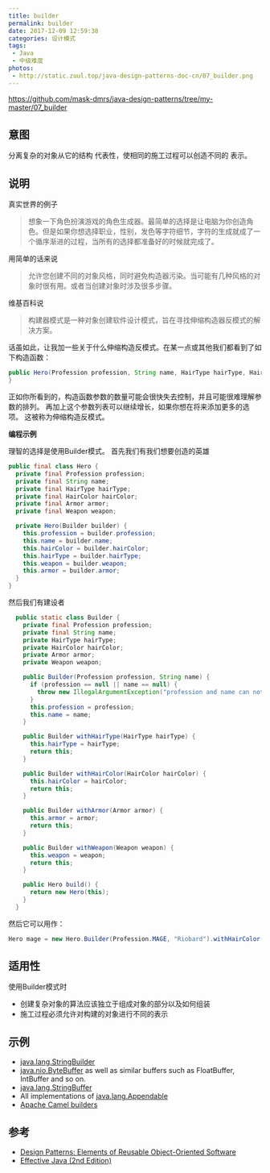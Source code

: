 ```yaml
---
title: builder
permalink: builder
date: 2017-12-09 12:59:38
categories: 设计模式
tags:
 - Java
 - 中级难度
photos:
 - http://static.zuul.top/java-design-patterns-doc-cn/07_builder.png
---
```

https://github.com/mask-dmrs/java-design-patterns/tree/my-master/07_builder

## 意图
分离复杂的对象从它的结构
代表性，使相同的施工过程可以创造不同的
表示。

## 说明

真实世界的例子

> 想象一下角色扮演游戏的角色生成器。最简单的选择是让电脑为你创造角色。但是如果你想选择职业，性别，发色等字符细节，字符的生成就成了一个循序渐进的过程，当所有的选择都准备好的时候就完成了。

用简单的话来说

> 允许您创建不同的对象风格，同时避免构造器污染。当可能有几种风格的对象时很有用。或者当创建对象时涉及很多步骤。

维基百科说

> 构建器模式是一种对象创建软件设计模式，旨在寻找伸缩构造器反模式的解决方案。

话虽如此，让我加一些关于什么伸缩构造反模式。在某一点或其他我们都看到了如下构造函数：
```java
public Hero(Profession profession, String name, HairType hairType, HairColor hairColor, Armor armor, Weapon weapon) {
}
```

正如你所看到的，构造函数参数的数量可能会很快失去控制，并且可能很难理解参数的排列。 再加上这个参数列表可以继续增长，如果你想在将来添加更多的选项。 这被称为伸缩构造反模式。

**编程示例**

理智的选择是使用Builder模式。 首先我们有我们想要创造的英雄

```java
public final class Hero {
  private final Profession profession;
  private final String name;
  private final HairType hairType;
  private final HairColor hairColor;
  private final Armor armor;
  private final Weapon weapon;

  private Hero(Builder builder) {
    this.profession = builder.profession;
    this.name = builder.name;
    this.hairColor = builder.hairColor;
    this.hairType = builder.hairType;
    this.weapon = builder.weapon;
    this.armor = builder.armor;
  }
}
```

然后我们有建设者

```java
  public static class Builder {
    private final Profession profession;
    private final String name;
    private HairType hairType;
    private HairColor hairColor;
    private Armor armor;
    private Weapon weapon;

    public Builder(Profession profession, String name) {
      if (profession == null || name == null) {
        throw new IllegalArgumentException("profession and name can not be null");
      }
      this.profession = profession;
      this.name = name;
    }

    public Builder withHairType(HairType hairType) {
      this.hairType = hairType;
      return this;
    }

    public Builder withHairColor(HairColor hairColor) {
      this.hairColor = hairColor;
      return this;
    }

    public Builder withArmor(Armor armor) {
      this.armor = armor;
      return this;
    }

    public Builder withWeapon(Weapon weapon) {
      this.weapon = weapon;
      return this;
    }

    public Hero build() {
      return new Hero(this);
    }
  }
```

然后它可以用作：

```java
Hero mage = new Hero.Builder(Profession.MAGE, "Riobard").withHairColor(HairColor.BLACK).withWeapon(Weapon.DAGGER).build();
```
## 适用性
使用Builder模式时

* 创建复杂对象的算法应该独立于组成对象的部分以及如何组装
* 施工过程必须允许对构建的对象进行不同的表示

## 示例

* [java.lang.StringBuilder](http://docs.oracle.com/javase/8/docs/api/java/lang/StringBuilder.html)
* [java.nio.ByteBuffer](http://docs.oracle.com/javase/8/docs/api/java/nio/ByteBuffer.html#put-byte-) as well as similar buffers such as FloatBuffer, IntBuffer and so on.
* [java.lang.StringBuffer](http://docs.oracle.com/javase/8/docs/api/java/lang/StringBuffer.html#append-boolean-)
* All implementations of [java.lang.Appendable](http://docs.oracle.com/javase/8/docs/api/java/lang/Appendable.html)
* [Apache Camel builders](https://github.com/apache/camel/tree/0e195428ee04531be27a0b659005e3aa8d159d23/camel-core/src/main/java/org/apache/camel/builder)

## 参考

* [Design Patterns: Elements of Reusable Object-Oriented Software](http://www.amazon.com/Design-Patterns-Elements-Reusable-Object-Oriented/dp/0201633612)
* [Effective Java (2nd Edition)](http://www.amazon.com/Effective-Java-Edition-Joshua-Bloch/dp/0321356683)
